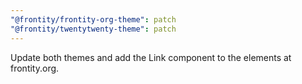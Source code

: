 ```yaml
---
"@frontity/frontity-org-theme": patch
"@frontity/twentytwenty-theme": patch
---
```


Update both themes and add the Link component to the <a> elements at frontity.org.
